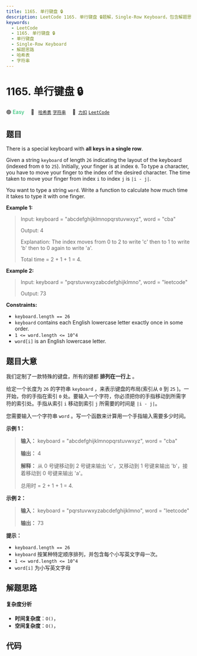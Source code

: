 ```yaml
---
title: 1165. 单行键盘 🔒
description: LeetCode 1165. 单行键盘 🔒题解，Single-Row Keyboard，包含解题思路、复杂度分析以及完整的 JavaScript 代码实现。
keywords:
  - LeetCode
  - 1165. 单行键盘 🔒
  - 单行键盘
  - Single-Row Keyboard
  - 解题思路
  - 哈希表
  - 字符串
---
```


# 1165. 单行键盘 🔒

🟢 <font color=#15bd66>Easy</font>&emsp; 🔖&ensp; [`哈希表`](/tag/hash-table.md) [`字符串`](/tag/string.md)&emsp; 🔗&ensp;[`力扣`](https://leetcode.cn/problems/single-row-keyboard) [`LeetCode`](https://leetcode.com/problems/single-row-keyboard)

## 题目

There is a special keyboard with **all keys in a single row**.

Given a string `keyboard` of length `26` indicating the layout of the keyboard
(indexed from `0` to `25`). Initially, your finger is at index `0`. To type a
character, you have to move your finger to the index of the desired character.
The time taken to move your finger from index `i` to index `j` is `|i - j|`.

You want to type a string `word`. Write a function to calculate how much time
it takes to type it with one finger.



**Example 1:**

> Input: keyboard = "abcdefghijklmnopqrstuvwxyz", word = "cba"
> 
> Output: 4
> 
> Explanation: The index moves from 0 to 2 to write 'c' then to 1 to write 'b' then to 0 again to write 'a'.
> 
> Total time = 2 + 1 + 1 = 4. 

**Example 2:**

> Input: keyboard = "pqrstuvwxyzabcdefghijklmno", word = "leetcode"
> 
> Output: 73

**Constraints:**

  * `keyboard.length == 26`
  * `keyboard` contains each English lowercase letter exactly once in some order.
  * `1 <= word.length <= 10^4`
  * `word[i]` is an English lowercase letter.


## 题目大意

我们定制了一款特殊的键盘，所有的键都 **排列在一行上**  。

给定一个长度为 `26` 的字符串 `keyboard` ，来表示键盘的布局(索引从 `0` 到 `25` )。一开始，你的手指在索引 `0`
处。要输入一个字符，你必须把你的手指移动到所需字符的索引处。手指从索引 `i` 移动到索引 `j` 所需要的时间是 `|i - j|`。

您需要输入一个字符串 `word` 。写一个函数来计算用一个手指输入需要多少时间。



**示例 1：**

> 
> 
> 
> 
> 
> **输入：** keyboard = "abcdefghijklmnopqrstuvwxyz", word = "cba"
> 
> **输出：** 4
> 
> **解释：** 从 0 号键移动到 2 号键来输出 'c'，又移动到 1 号键来输出 'b'，接着移动到 0 号键来输出 'a'。
> 
> 总用时 = 2 + 1 + 1 = 4. 
> 
> 

**示例 2：**

> 
> 
> 
> 
> 
> **输入：** keyboard = "pqrstuvwxyzabcdefghijklmno", word = "leetcode"
> 
> **输出：** 73
> 
> 



**提示：**

  * `keyboard.length == 26`
  * `keyboard` 按某种特定顺序排列，并包含每个小写英文字母一次。
  * `1 <= word.length <= 10^4`
  * `word[i]` 为小写英文字母


## 解题思路

#### 复杂度分析

- **时间复杂度**：`O()`，
- **空间复杂度**：`O()`，

## 代码

```javascript

```